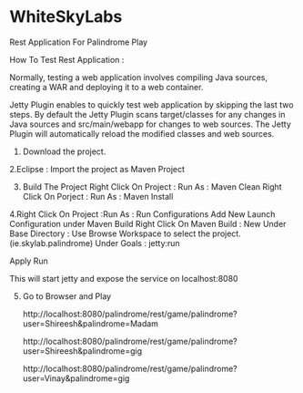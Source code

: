 WhiteSkyLabs
============

Rest Application For Palindrome Play

How To Test Rest Application :

Normally, testing a web application involves compiling Java sources, creating a WAR and deploying it to a web container.

Jetty Plugin enables to quickly test web application by skipping the last two steps. By default the Jetty Plugin scans target/classes for any changes in  Java sources and src/main/webapp for changes to web sources. The Jetty Plugin will automatically reload the modified classes and web sources.

1. Download the project.

2.Eclipse :  Import the project as Maven Project

3. Build The Project
    Right Click On Project : Run As : Maven Clean
    Right Click On Porject : Run As : Maven Install

4.Right Click On Project :Run As : Run Configurations
   Add New Launch Configuration under Maven Build
       Right Click On Maven Build : New
       Under Base Directory : Use Browse Workspace to select the project.(ie.skylab.palindrome)
       Under Goals : jetty:run
       
   Apply
   Run


This will start jetty and expose the service on localhost:8080

5. Go to Browser and Play

    http://localhost:8080/palindrome/rest/game/palindrome?user=Shireesh&palindrome=Madam

    http://localhost:8080/palindrome/rest/game/palindrome?user=Shireesh&palindrome=gig

   http://localhost:8080/palindrome/rest/game/palindrome?user=Vinay&palindrome=gig

